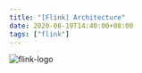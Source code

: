 ```yaml
---
title: "[Flink] Architecture"
date: 2020-08-19T14:40:00+08:00
tags: ["flink"]
---
```


![flink-logo](/img/flink/flink-header-logo.svg)

